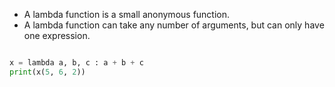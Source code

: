 - A lambda function is a small anonymous function.
- A lambda function can take any number of arguments, but can only have one expression.

```python

x = lambda a, b, c : a + b + c  
print(x(5, 6, 2))

```
